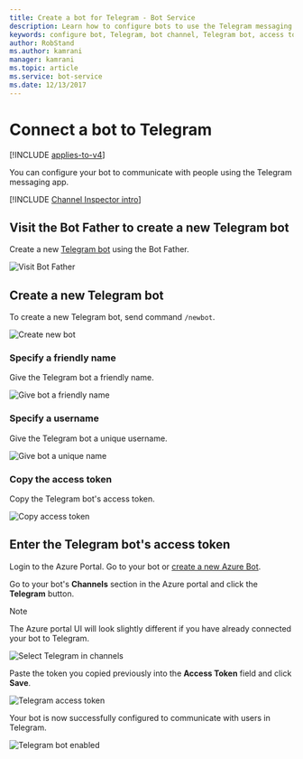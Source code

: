 ```yaml
---
title: Create a bot for Telegram - Bot Service
description: Learn how to configure bots to use the Telegram messaging app to communicate with people. See how to connect bots to Telegram.
keywords: configure bot, Telegram, bot channel, Telegram bot, access token
author: RobStand
ms.author: kamrani
manager: kamrani
ms.topic: article
ms.service: bot-service
ms.date: 12/13/2017
---
```


# Connect a bot to Telegram

[!INCLUDE [applies-to-v4](includes/applies-to-v4-current.md)]

You can configure your bot to communicate with people using the Telegram messaging app.

[!INCLUDE [Channel Inspector intro](includes/snippet-channel-inspector.md)]

## Visit the Bot Father to create a new Telegram bot

Create a new [Telegram bot](https://telegram.me/botfather) using the Bot Father.

![Visit Bot Father](media/channels/tg-StepVisitBotFather.png)

## Create a new Telegram bot
To create a new Telegram bot, send command `/newbot`.

![Create new bot](media/channels/tg-StepNewBot.png)

### Specify a friendly name

Give the Telegram bot a friendly name.

![Give bot a friendly name](media/channels/tg-StepNameBot.png)

### Specify a username

Give the Telegram bot a unique username.

![Give bot a unique name](media/channels/tg-StepUsername.png)

### Copy the access token

Copy the Telegram bot's access token.

![Copy access token](media/channels/tg-StepBotCreated.png)

## Enter the Telegram bot's access token
Login to the Azure Portal.  Go to your bot or [create a new Azure Bot](/quickstart-create-bot-with-azure).

Go to your bot's **Channels** section in the Azure portal and click the **Telegram** button. 

> [!NOTE]
>  The Azure portal UI will look slightly different if you have already connected your bot to Telegram. 

![Select Telegram in channels](media/channels/tg-connectBot-Azure.png)

Paste the token you copied previously into the **Access Token** field and click **Save**.

![Telegram access token](media/channels/tg-accessToken-Azure.png)

Your bot is now successfully configured to communicate with users in Telegram. 

![Telegram bot enabled](media/channels/tg-botEnabled-Azure.png)
